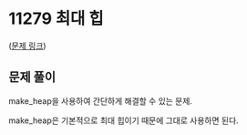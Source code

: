 # 11279 최대 힙

([문제 링크](https://www.acmicpc.net/problem/11279))

## 문제 풀이

make_heap을 사용하여 간단하게 해결할 수 있는 문제.

make_heap은 기본적으로 최대 힙이기 때문에 그대로 사용하면 된다.